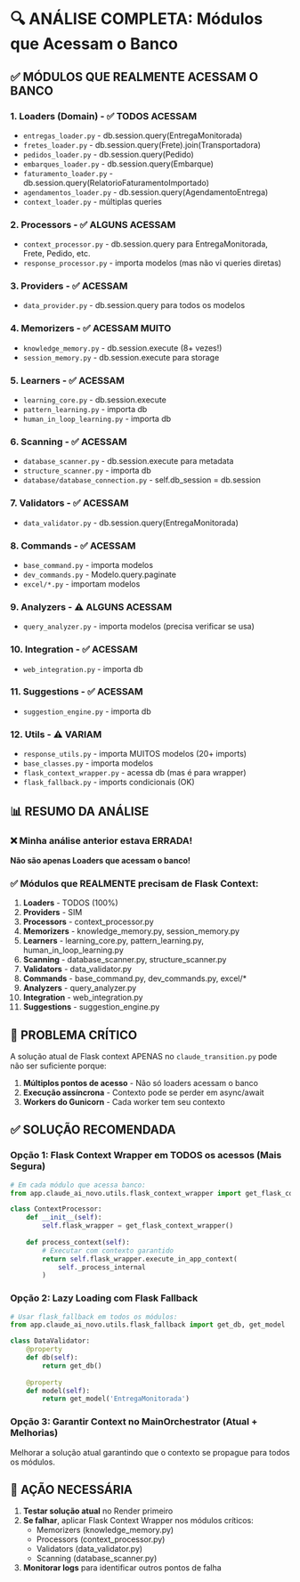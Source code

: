 # 🔍 ANÁLISE COMPLETA: Módulos que Acessam o Banco

## ✅ MÓDULOS QUE REALMENTE ACESSAM O BANCO

### 1. **Loaders (Domain)** - ✅ TODOS ACESSAM
- `entregas_loader.py` - db.session.query(EntregaMonitorada)
- `fretes_loader.py` - db.session.query(Frete).join(Transportadora)
- `pedidos_loader.py` - db.session.query(Pedido)
- `embarques_loader.py` - db.session.query(Embarque)
- `faturamento_loader.py` - db.session.query(RelatorioFaturamentoImportado)
- `agendamentos_loader.py` - db.session.query(AgendamentoEntrega)
- `context_loader.py` - múltiplas queries

### 2. **Processors** - ✅ ALGUNS ACESSAM
- `context_processor.py` - db.session.query para EntregaMonitorada, Frete, Pedido, etc.
- `response_processor.py` - importa modelos (mas não vi queries diretas)

### 3. **Providers** - ✅ ACESSAM
- `data_provider.py` - db.session.query para todos os modelos

### 4. **Memorizers** - ✅ ACESSAM MUITO
- `knowledge_memory.py` - db.session.execute (8+ vezes!)
- `session_memory.py` - db.session.execute para storage

### 5. **Learners** - ✅ ACESSAM
- `learning_core.py` - db.session.execute
- `pattern_learning.py` - importa db
- `human_in_loop_learning.py` - importa db

### 6. **Scanning** - ✅ ACESSAM
- `database_scanner.py` - db.session.execute para metadata
- `structure_scanner.py` - importa db
- `database/database_connection.py` - self.db_session = db.session

### 7. **Validators** - ✅ ACESSAM
- `data_validator.py` - db.session.query(EntregaMonitorada)

### 8. **Commands** - ✅ ACESSAM
- `base_command.py` - importa modelos
- `dev_commands.py` - Modelo.query.paginate
- `excel/*.py` - importam modelos

### 9. **Analyzers** - ⚠️ ALGUNS ACESSAM
- `query_analyzer.py` - importa modelos (precisa verificar se usa)

### 10. **Integration** - ✅ ACESSAM
- `web_integration.py` - importa db

### 11. **Suggestions** - ✅ ACESSAM
- `suggestion_engine.py` - importa db

### 12. **Utils** - ⚠️ VARIAM
- `response_utils.py` - importa MUITOS modelos (20+ imports)
- `base_classes.py` - importa modelos
- `flask_context_wrapper.py` - acessa db (mas é para wrapper)
- `flask_fallback.py` - imports condicionais (OK)

## 📊 RESUMO DA ANÁLISE

### ❌ Minha análise anterior estava ERRADA!

**Não são apenas Loaders que acessam o banco!**

### ✅ Módulos que REALMENTE precisam de Flask Context:

1. **Loaders** - TODOS (100%)
2. **Providers** - SIM
3. **Processors** - context_processor.py
4. **Memorizers** - knowledge_memory.py, session_memory.py
5. **Learners** - learning_core.py, pattern_learning.py, human_in_loop_learning.py
6. **Scanning** - database_scanner.py, structure_scanner.py
7. **Validators** - data_validator.py
8. **Commands** - base_command.py, dev_commands.py, excel/*
9. **Analyzers** - query_analyzer.py
10. **Integration** - web_integration.py
11. **Suggestions** - suggestion_engine.py

## 🚨 PROBLEMA CRÍTICO

A solução atual de Flask context APENAS no `claude_transition.py` pode não ser suficiente porque:

1. **Múltiplos pontos de acesso** - Não só loaders acessam o banco
2. **Execução assíncrona** - Contexto pode se perder em async/await
3. **Workers do Gunicorn** - Cada worker tem seu contexto

## ✅ SOLUÇÃO RECOMENDADA

### Opção 1: Flask Context Wrapper em TODOS os acessos (Mais Segura)

```python
# Em cada módulo que acessa banco:
from app.claude_ai_novo.utils.flask_context_wrapper import get_flask_context_wrapper

class ContextProcessor:
    def __init__(self):
        self.flask_wrapper = get_flask_context_wrapper()
    
    def process_context(self):
        # Executar com contexto garantido
        return self.flask_wrapper.execute_in_app_context(
            self._process_internal
        )
```

### Opção 2: Lazy Loading com Flask Fallback

```python
# Usar flask_fallback em todos os módulos:
from app.claude_ai_novo.utils.flask_fallback import get_db, get_model

class DataValidator:
    @property
    def db(self):
        return get_db()
    
    @property
    def model(self):
        return get_model('EntregaMonitorada')
```

### Opção 3: Garantir Context no MainOrchestrator (Atual + Melhorias)

Melhorar a solução atual garantindo que o contexto se propague para todos os módulos.

## 🎯 AÇÃO NECESSÁRIA

1. **Testar solução atual** no Render primeiro
2. **Se falhar**, aplicar Flask Context Wrapper nos módulos críticos:
   - Memorizers (knowledge_memory.py)
   - Processors (context_processor.py)
   - Validators (data_validator.py)
   - Scanning (database_scanner.py)
3. **Monitorar logs** para identificar outros pontos de falha 
